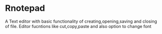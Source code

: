 Rnotepad
========

A Text editor with basic functionality of creating,opening,saving and closing of file. Editor fucntions like cut,copy,paste and also option to change font


